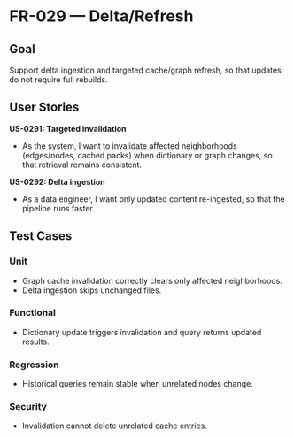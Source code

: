 # FR-029 — Delta/Refresh

## Goal
Support delta ingestion and targeted cache/graph refresh, so that updates do not require full rebuilds.

## User Stories

**US-0291: Targeted invalidation**
- As the system, I want to invalidate affected neighborhoods (edges/nodes, cached packs) when dictionary or graph changes, so that retrieval remains consistent.

**US-0292: Delta ingestion**
- As a data engineer, I want only updated content re-ingested, so that the pipeline runs faster.

## Test Cases

### Unit
- Graph cache invalidation correctly clears only affected neighborhoods.  
- Delta ingestion skips unchanged files.  

### Functional
- Dictionary update triggers invalidation and query returns updated results.  

### Regression
- Historical queries remain stable when unrelated nodes change.  

### Security
- Invalidation cannot delete unrelated cache entries.  
